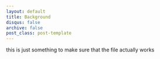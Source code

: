 ```yaml
---
layout: default
title: Background
disqus: false
archive: false
post_class: post-template
---
```


this is just something to make sure that the file actually works 
 
